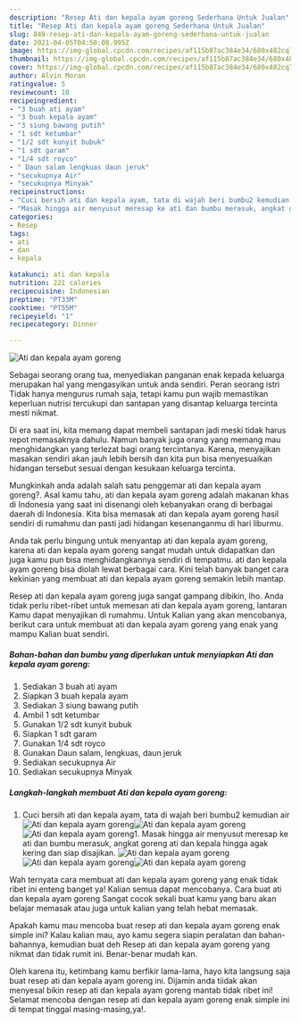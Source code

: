 ```yaml
---
description: "Resep Ati dan kepala ayam goreng Sederhana Untuk Jualan"
title: "Resep Ati dan kepala ayam goreng Sederhana Untuk Jualan"
slug: 849-resep-ati-dan-kepala-ayam-goreng-sederhana-untuk-jualan
date: 2021-04-05T04:50:08.995Z
image: https://img-global.cpcdn.com/recipes/af115b87ac384e34/680x482cq70/ati-dan-kepala-ayam-goreng-foto-resep-utama.jpg
thumbnail: https://img-global.cpcdn.com/recipes/af115b87ac384e34/680x482cq70/ati-dan-kepala-ayam-goreng-foto-resep-utama.jpg
cover: https://img-global.cpcdn.com/recipes/af115b87ac384e34/680x482cq70/ati-dan-kepala-ayam-goreng-foto-resep-utama.jpg
author: Alvin Moran
ratingvalue: 5
reviewcount: 10
recipeingredient:
- "3 buah ati ayam"
- "3 buah kepala ayam"
- "3 siung bawang putih"
- "1 sdt ketumbar"
- "1/2 sdt kunyit bubuk"
- "1 sdt garam"
- "1/4 sdt royco"
- " Daun salam lengkuas daun jeruk"
- "secukupnya Air"
- "secukupnya Minyak"
recipeinstructions:
- "Cuci bersih ati dan kepala ayam, tata di wajah beri bumbu2 kemudian air"
- "Masak hingga air menyusut meresap ke ati dan bumbu merasuk, angkat goreng ati dan kepala hingga agak kering dan siap disajikan."
categories:
- Resep
tags:
- ati
- dan
- kepala

katakunci: ati dan kepala 
nutrition: 221 calories
recipecuisine: Indonesian
preptime: "PT33M"
cooktime: "PT55M"
recipeyield: "1"
recipecategory: Dinner

---
```



![Ati dan kepala ayam goreng](https://img-global.cpcdn.com/recipes/af115b87ac384e34/680x482cq70/ati-dan-kepala-ayam-goreng-foto-resep-utama.jpg)

Sebagai seorang orang tua, menyediakan panganan enak kepada keluarga merupakan hal yang mengasyikan untuk anda sendiri. Peran seorang istri Tidak hanya mengurus rumah saja, tetapi kamu pun wajib memastikan keperluan nutrisi tercukupi dan santapan yang disantap keluarga tercinta mesti nikmat.

Di era  saat ini, kita memang dapat membeli santapan jadi meski tidak harus repot memasaknya dahulu. Namun banyak juga orang yang memang mau menghidangkan yang terlezat bagi orang tercintanya. Karena, menyajikan masakan sendiri akan jauh lebih bersih dan kita pun bisa menyesuaikan hidangan tersebut sesuai dengan kesukaan keluarga tercinta. 



Mungkinkah anda adalah salah satu penggemar ati dan kepala ayam goreng?. Asal kamu tahu, ati dan kepala ayam goreng adalah makanan khas di Indonesia yang saat ini disenangi oleh kebanyakan orang di berbagai daerah di Indonesia. Kita bisa memasak ati dan kepala ayam goreng hasil sendiri di rumahmu dan pasti jadi hidangan kesenanganmu di hari liburmu.

Anda tak perlu bingung untuk menyantap ati dan kepala ayam goreng, karena ati dan kepala ayam goreng sangat mudah untuk didapatkan dan juga kamu pun bisa menghidangkannya sendiri di tempatmu. ati dan kepala ayam goreng bisa diolah lewat berbagai cara. Kini telah banyak banget cara kekinian yang membuat ati dan kepala ayam goreng semakin lebih mantap.

Resep ati dan kepala ayam goreng juga sangat gampang dibikin, lho. Anda tidak perlu ribet-ribet untuk memesan ati dan kepala ayam goreng, lantaran Kamu dapat menyajikan di rumahmu. Untuk Kalian yang akan mencobanya, berikut cara untuk membuat ati dan kepala ayam goreng yang enak yang mampu Kalian buat sendiri.

<!--inarticleads1-->

##### Bahan-bahan dan bumbu yang diperlukan untuk menyiapkan Ati dan kepala ayam goreng:

1. Sediakan 3 buah ati ayam
1. Siapkan 3 buah kepala ayam
1. Sediakan 3 siung bawang putih
1. Ambil 1 sdt ketumbar
1. Gunakan 1/2 sdt kunyit bubuk
1. Siapkan 1 sdt garam
1. Gunakan 1/4 sdt royco
1. Gunakan  Daun salam, lengkuas, daun jeruk
1. Sediakan secukupnya Air
1. Sediakan secukupnya Minyak




<!--inarticleads2-->

##### Langkah-langkah membuat Ati dan kepala ayam goreng:

1. Cuci bersih ati dan kepala ayam, tata di wajah beri bumbu2 kemudian air
<img src="https://img-global.cpcdn.com/steps/3bd19cf4a3981b76/160x128cq70/ati-dan-kepala-ayam-goreng-langkah-memasak-1-foto.jpg" alt="Ati dan kepala ayam goreng"><img src="https://img-global.cpcdn.com/steps/606a4c856aa2f487/160x128cq70/ati-dan-kepala-ayam-goreng-langkah-memasak-1-foto.jpg" alt="Ati dan kepala ayam goreng"><img src="https://img-global.cpcdn.com/steps/68f797169b0f686c/160x128cq70/ati-dan-kepala-ayam-goreng-langkah-memasak-1-foto.jpg" alt="Ati dan kepala ayam goreng">1. Masak hingga air menyusut meresap ke ati dan bumbu merasuk, angkat goreng ati dan kepala hingga agak kering dan siap disajikan.
<img src="https://img-global.cpcdn.com/steps/a0f88fc6f40e0cbd/160x128cq70/ati-dan-kepala-ayam-goreng-langkah-memasak-2-foto.jpg" alt="Ati dan kepala ayam goreng"><img src="https://img-global.cpcdn.com/steps/484ee3abfde2e5e5/160x128cq70/ati-dan-kepala-ayam-goreng-langkah-memasak-2-foto.jpg" alt="Ati dan kepala ayam goreng"><img src="https://img-global.cpcdn.com/steps/be8224829298ce33/160x128cq70/ati-dan-kepala-ayam-goreng-langkah-memasak-2-foto.jpg" alt="Ati dan kepala ayam goreng">



Wah ternyata cara membuat ati dan kepala ayam goreng yang enak tidak ribet ini enteng banget ya! Kalian semua dapat mencobanya. Cara buat ati dan kepala ayam goreng Sangat cocok sekali buat kamu yang baru akan belajar memasak atau juga untuk kalian yang telah hebat memasak.

Apakah kamu mau mencoba buat resep ati dan kepala ayam goreng enak simple ini? Kalau kalian mau, ayo kamu segera siapin peralatan dan bahan-bahannya, kemudian buat deh Resep ati dan kepala ayam goreng yang nikmat dan tidak rumit ini. Benar-benar mudah kan. 

Oleh karena itu, ketimbang kamu berfikir lama-lama, hayo kita langsung saja buat resep ati dan kepala ayam goreng ini. Dijamin anda tiidak akan menyesal bikin resep ati dan kepala ayam goreng mantab tidak ribet ini! Selamat mencoba dengan resep ati dan kepala ayam goreng enak simple ini di tempat tinggal masing-masing,ya!.

